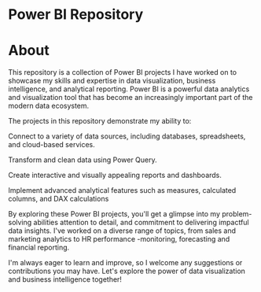  # Power BI Repository

 # About

This repository is a collection of Power BI projects I have worked on to showcase my skills and expertise in data visualization, business intelligence, and analytical reporting. Power BI is a powerful data analytics and visualization tool that has become an increasingly important part of the modern data ecosystem.

The projects in this repository demonstrate my ability to:

Connect to a variety of data sources, including databases, spreadsheets, and cloud-based services.

Transform and clean data using Power Query.

Create interactive and visually appealing reports and dashboards.

Implement advanced analytical features such as measures, calculated columns, and DAX calculations

By exploring these Power BI projects, you'll get a glimpse into my problem-solving abilities attention to detail, and commitment to delivering impactful data insights. I've worked on a diverse range of topics, from sales and marketing analytics to HR performance -monitoring, forecasting and financial reporting.

I'm always eager to learn and improve, so I welcome any suggestions or contributions you may have. Let's explore the power of data visualization and business intelligence together!
